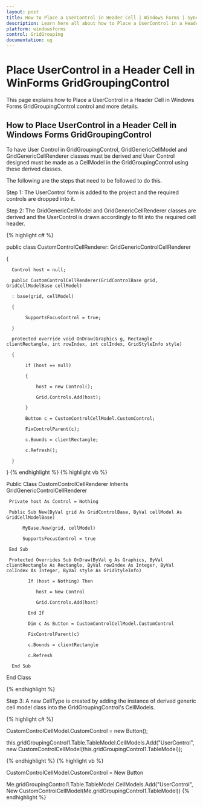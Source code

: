 ```yaml
---
layout: post
title: How to Place a UserControl in Header Cell | Windows Forms | Syncfusion
description: Learn here all about how to Place a UserControl in a Header Cell of Syncfusion Windows Forms GridGroupingControl control and more.
platform: windowsforms
control: GridGrouping
documentation: ug
---
```


# Place UserControl in a Header Cell in WinForms GridGroupingControl

This page explains how to Place a UserControl in a Header Cell in Windows Forms GridGroupingControl control and more details.

## How to Place UserControl in a Header Cell in Windows Forms GridGroupingControl

To have User Control in GridGroupingControl, GridGenericCellModel and GridGenericCellRenderer classes must be derived and User Control designed must be made as a CellModel in the GridGroupingControl using these derived classes.

The following are the steps that need to be followed to do this.

Step 1: The UserControl form is added to the project and the required controls are dropped into it.

Step 2: The GridGenericCellModel and GridGenericCellRenderer classes are derived and the UserControl is drawn accordingly to fit into the required cell header.

 
{% highlight c# %}



 public class CustomControlCellRenderer: GridGenericControlCellRenderer

{

      Control host = null;

      public CustomControlCellRenderer(GridControlBase grid, GridCellModelBase cellModel)

      : base(grid, cellModel)

      {

           SupportsFocusControl = true;

      }

      protected override void OnDraw(Graphics g, Rectangle clientRectangle, int rowIndex, int colIndex, GridStyleInfo style)

      {

           if (host == null)

           {

               host = new Control();

               Grid.Controls.Add(host);

           }

           Button c = CustomControlCellModel.CustomControl;

           FixControlParent(c);

           c.Bounds = clientRectangle;

           c.Refresh();

      }

}
{% endhighlight  %}
{% highlight vb %}






Public Class CustomControlCellRenderer Inherits GridGenericControlCellRenderer

     Private host As Control = Nothing

     Public Sub New(ByVal grid As GridControlBase, ByVal cellModel As GridCellModelBase)

          MyBase.New(grid, cellModel)

          SupportsFocusControl = true

     End Sub

     Protected Overrides Sub OnDraw(ByVal g As Graphics, ByVal clientRectangle As Rectangle, ByVal rowIndex As Integer, ByVal colIndex As Integer, ByVal style As GridStyleInfo)

            If (host = Nothing) Then

               host = New Control

               Grid.Controls.Add(host)

            End If

            Dim c As Button = CustomControlCellModel.CustomControl

            FixControlParent(c)

            c.Bounds = clientRectangle

            c.Refresh

      End Sub

End Class

{% endhighlight  %}

Step 3: A new CellType is created by adding the instance of derived generic cell model class into the GridGroupingControl's CellModels.

 
{% highlight c# %}



CustomControlCellModel.CustomControl = new Button();

this.gridGroupingControl1.Table.TableModel.CellModels.Add("UserControl",new CustomControlCellModel(this.gridGroupingControl1.TableModel));

{% endhighlight  %}
{% highlight vb %}





CustomControlCellModel.CustomControl = New Button

Me.gridGroupingControl1.Table.TableModel.CellModels.Add("UserControl", New CustomControlCellModel(Me.gridGroupingControl1.TableModel))
{% endhighlight  %}